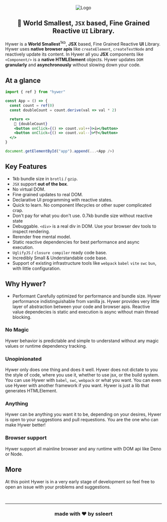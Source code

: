 <div align="center">

![Logo](https://github.com/ssleert/hywer/assets/68077937/e6696b6a-10fb-4df0-9da9-409a675873b6)

## 🥢 **World Smallest**, `JSX` based, Fine Grained Reactive `UI` Library.

</div>

Hywer is a **World Smallest**<sup>1kb</sup>, **JSX** based, Fine Grained Reactive **UI** Library.
Hywer uses **native browser apis** like `createElement`, `createTextNode` and reactively update its content. 
In Hywer all you **JSX** components like `<Component/>` is a **native HTMLElement** objects.
Hywer updates `DOM` **granularly** and **asynchronously** without slowing down your code.


## At a glance
```jsx
import { ref } from "hywer"

const App = () => {
  const count = ref(0)
  const doubleCount = count.derive(val => val * 2)

  return <>
    🧡 {doubleCount}
    <button onClick={() => count.val++}>👍</button>
    <button onClick={() => count.val--}>👎</button>
  </>
}

document.getElementById("app").append(...<App />)
```

## Key Features
- 1kb bundle size in `brotli` / `gzip`.
- `JSX` support **out of the box**.
- No virtual DOM.
- Fine grained updates to real DOM.
- Declarative UI programming with reactive states.
- Quick to learn. No component lifecycles or other super complicated crap.
- Don't pay for what you don't use. 0.7kb bundle size without reactive state
- Debuggable. `<div>` is a real div in DOM. Use your browser dev tools to inspect rendering.
- Rerender free mental model.
- Static reactive dependencies for best performance and async execution.
- `UglifyJS` / `closure compiler` ready code base.
- Incredibly Small & Understandable code base.
- Support of existing infrastructure tools like `webpack` `babel` `vite` `swc` `bun`, with little configuration.

## Why Hywer?
- Performant
Carefully optimized for performance and bundle size. Hywer performance indistinguishable from vanilla js. 
Hywer provides very little layer of abstraction between your code and browser apis.
Reactive value dependecies is static and execution is async without main thread blocking.

### No Magic
Hywer behavior is predictable and simple to understand without any magic values or runtime dependency tracking.

### Unopinionated
Hywer only does one thing and does it well. 
Hywer does not dictate to you the style of code, where you use it, whether to use jsx, or the build system.
You can use Hywer with `babel`, `swc`, `webpack` or what you want.
You can even use Hywer with another framework if you want.
Hywer is just a lib that generates HTMLElement.

### Anything
Hywer can be anything you want it to be, depending on your desires, 
Hywer is open to your suggestions and pull rеquestions. 
You are the one who can make Hywer better!

### Browser support
Hywer support all mainline browser and any runtime with DOM api like Deno or Node.

## More
At this point Hywer is in a very early stage of development so feel free to open an issue with your problems and suggestions.


<div align="center">

<br/>
<hr/>

### made with ❤️ by ssleert
  
</div>
